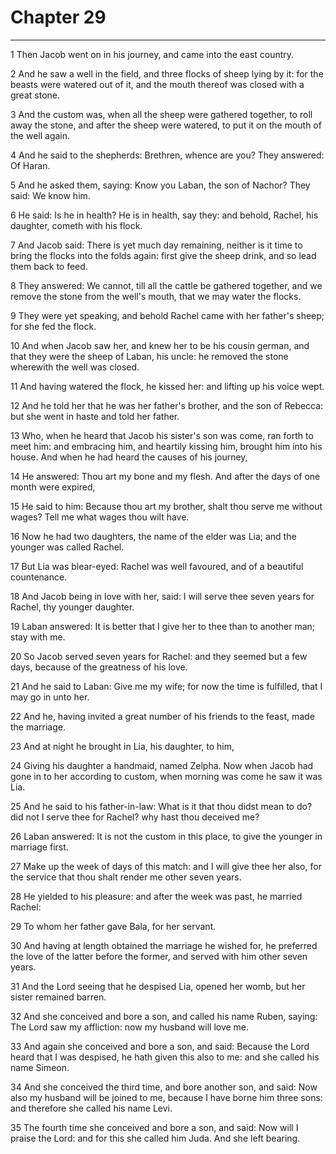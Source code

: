 # Chapter 29

***

1 Then Jacob went on in his journey, and came into the east country.

2 And he saw a well in the field, and three flocks of sheep lying by it: for the beasts were watered out of it, and the mouth thereof was closed with a great stone.

3 And the custom was, when all the sheep were gathered together, to roll away the stone, and after the sheep were watered, to put it on the mouth of the well again.

4 And he said to the shepherds: Brethren, whence are you? They answered: Of Haran.

5 And he asked them, saying: Know you Laban, the son of Nachor? They said: We know him.

6 He said: Is he in health? He is in health, say they: and behold, Rachel, his daughter, cometh with his flock.

7 And Jacob said: There is yet much day remaining, neither is it time to bring the flocks into the folds again: first give the sheep drink, and so lead them back to feed.

8 They answered: We cannot, till all the cattle be gathered together, and we remove the stone from the well's mouth, that we may water the flocks.

9 They were yet speaking, and behold Rachel came with her father's sheep; for she fed the flock.

10 And when Jacob saw her, and knew her to be his cousin german, and that they were the sheep of Laban, his uncle: he removed the stone wherewith the well was closed.

11 And having watered the flock, he kissed her: and lifting up his voice wept.

12 And he told her that he was her father's brother, and the son of Rebecca: but she went in haste and told her father.

13 Who, when he heard that Jacob his sister's son was come, ran forth to meet him: and embracing him, and heartily kissing him, brought him into his house. And when he had heard the causes of his journey,

14 He answered: Thou art my bone and my flesh. And after the days of one month were expired,

15 He said to him: Because thou art my brother, shalt thou serve me without wages? Tell me what wages thou wilt have.

16 Now he had two daughters, the name of the elder was Lia; and the younger was called Rachel.

17 But Lia was blear-eyed: Rachel was well favoured, and of a beautiful countenance.

18 And Jacob being in love with her, said: I will serve thee seven years for Rachel, thy younger daughter.

19 Laban answered: It is better that I give her to thee than to another man; stay with me.

20 So Jacob served seven years for Rachel: and they seemed but a few days, because of the greatness of his love.

21 And he said to Laban: Give me my wife; for now the time is fulfilled, that I may go in unto her.

22 And he, having invited a great number of his friends to the feast, made the marriage.

23 And at night he brought in Lia, his daughter, to him,

24 Giving his daughter a handmaid, named Zelpha. Now when Jacob had gone in to her according to custom, when morning was come he saw it was Lia.

25 And he said to his father-in-law: What is it that thou didst mean to do? did not I serve thee for Rachel? why hast thou deceived me?

26 Laban answered: It is not the custom in this place, to give the younger in marriage first.

27 Make up the week of days of this match: and I will give thee her also, for the service that thou shalt render me other seven years.

28 He yielded to his pleasure: and after the week was past, he married Rachel:

29 To whom her father gave Bala, for her servant.

30 And having at length obtained the marriage he wished for, he preferred the love of the latter before the former, and served with him other seven years.

31 And the Lord seeing that he despised Lia, opened her womb, but her sister remained barren.

32 And she conceived and bore a son, and called his name Ruben, saying: The Lord saw my affliction: now my husband will love me.

33 And again she conceived and bore a son, and said: Because the Lord heard that I was despised, he hath given this also to me: and she called his name Simeon.

34 And she conceived the third time, and bore another son, and said: Now also my husband will be joined to me, because I have borne him three sons: and therefore she called his name Levi.

35 The fourth time she conceived and bore a son, and said: Now will I praise the Lord: and for this she called him Juda. And she left bearing.

